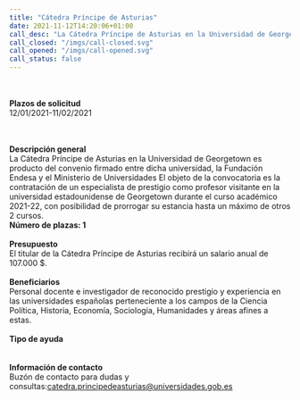 ```yaml
---
title: "Cátedra Príncipe de Asturias"
date: 2021-11-12T14:20:06+01:00
call_desc: "La Cátedra Príncipe de Asturias en la Universidad de Georgetown es producto del convenio firmado entre ..."
call_closed: "/imgs/call-closed.svg"
call_opened: "/imgs/call-opened.svg"
call_status: false
---
```

<br><br><b>Plazos de solicitud</b><br>
12/01/2021-11/02/2021

<br><br><b>Descripción general</b><br>
La Cátedra Príncipe de Asturias en la Universidad de Georgetown es producto del convenio firmado entre dicha universidad, la Fundación Endesa y el Ministerio de Universidades
El objeto de la convocatoria es la contratación de un especialista de prestigio como profesor visitante en la universidad estadounidense de Georgetown durante el curso académico 2021-22, con posibilidad de prorrogar su estancia hasta un máximo de otros 2 cursos.
<br><strong>Número de plazas: 1</strong>
<br><br><b>Presupuesto</b><br> 
El titular de la Cátedra Príncipe de Asturias recibirá un salario anual de 107.000 $.
<br><br><b>Beneficiarios</b><br> 
Personal docente e investigador de reconocido prestigio y experiencia en las universidades españolas perteneciente a los campos de la Ciencia Política, Historia, Economía, Sociología, Humanidades y áreas afines a estas.
<br><br><b>Tipo de ayuda</b><br> 
<br><br><b>Información de contacto</b><br> 
Buzón de contacto para dudas y consultas:<a href="catedra.principedeasturias@universidades.gob.es">catedra.principedeasturias@universidades.gob.es</a>


